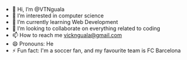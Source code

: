 - 👋 Hi, I’m @VTNguala
- 👀 I’m interested in computer science
- 🌱 I’m currently learning Web Development
- 💞️ I’m looking to collaborate on everything related to coding
- 📫 How to reach me vicknguala@gmail.com
- 😄 Pronouns: He
- ⚡ Fun fact: I'm a soccer fan, and my favourite team is FC Barcelona

<!---
VTNguala/VTNguala is a ✨ special ✨ repository because its `README.md` (this file) appears on your GitHub profile.
You can click the Preview link to take a look at your changes.
--->
